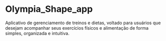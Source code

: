 # Olympia_Shape_app
Aplicativo de gerenciamento de treinos e dietas, voltado para usuários que desejam acompanhar seus exercícios físicos e alimentação de forma simples, organizada e intuitiva.
